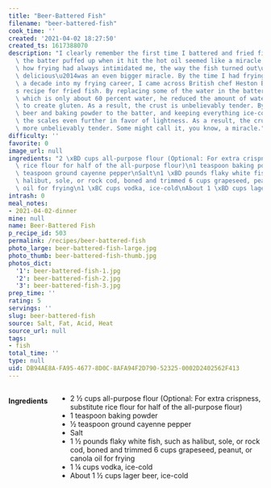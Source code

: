 ```yaml
---
title: "Beer-Battered Fish"
filename: "beer-battered-fish"
cook_time: ''
created: '2021-04-02 18:27:50'
created_ts: 1617388070
description: "I clearly remember the first time I battered and fried fish; the way\
  \ the batter puffed up when it hit the hot oil seemed like a miracle. Considering\
  \ how frying had always intimidated me, the way the fish turned out\u2014crisp and\
  \ delicious\u2014was an even bigger miracle. By the time I had frying down , about\
  \ a decade into my frying career, I came across British chef Heston Blumenthal\u2019\
  s recipe for fried fish. By replacing some of the water in the batter with vodka,\
  \ which is only about 60 percent water, he reduced the amount of water available\
  \ to create gluten. As a result, the crust is unbelievably tender. By adding fizzy\
  \ beer and baking powder to the batter, and keeping everything ice-cold, he tipped\
  \ the scales even further in favor of lightness. As a result, the crust is even\
  \ more unbelievably tender. Some might call it, you know, a miracle."
difficulty: ''
favorite: 0
image_url: null
ingredients: "2 \xBD cups all-purpose flour (Optional: For extra crispness, substitute\
  \ rice flour for half of the all-purpose flour)\n1 teaspoon baking powder\n\xBD\
  \ teaspoon ground cayenne pepper\nSalt\n1 \xBD pounds flaky white fish, such as\
  \ halibut, sole, or rock cod, boned and trimmed 6 cups grapeseed, peanut, or canola\
  \ oil for frying\n1 \xBC cups vodka, ice-cold\nAbout 1 \xBD cups lager beer, ice-cold"
intrash: 0
meal_notes:
- 2021-04-02-dinner
mine: null
name: Beer-Battered Fish
p_recipe_id: 503
permalink: /recipes/beer-battered-fish
photo_large: beer-battered-fish-large.jpg
photo_thumb: beer-battered-fish-thumb.jpg
photos_dict:
  '1': beer-battered-fish-1.jpg
  '2': beer-battered-fish-2.jpg
  '3': beer-battered-fish-3.jpg
prep_time: ''
rating: 5
servings: ''
slug: beer-battered-fish
source: Salt, Fat, Acid, Heat
source_url: null
tags:
- fish
total_time: ''
type: null
uid: DB94AE8A-FA95-4677-8D0C-8AFA94F2D790-52325-0002D2402562F413
---
```

<div class="large-8 medium-7 columns" id="writeup">	</div><!-- #writeup -->
</div><!-- #row-one -->
<div class="row" id="row-two">	<div class="medium-4 small-5 columns" id="ingredients"><h4>Ingredients</h4><div class="box box-ingredients content"><ul>
<li>2 ½ cups all-purpose flour (Optional: For extra crispness, substitute rice flour for half of the all-purpose flour)</li>
<li>1 teaspoon baking powder</li>
<li>½ teaspoon ground cayenne pepper</li>
<li>Salt</li>
<li>1 ½ pounds flaky white fish, such as halibut, sole, or rock cod, boned and trimmed 6 cups grapeseed, peanut, or canola oil for frying</li>
<li>1 ¼ cups vodka, ice-cold</li>
<li>About 1 ½ cups lager beer, ice-cold</li>
</ul>
</div>	</div>	<div class="medium-6 small-7 columns" id="directions">	</div>